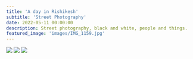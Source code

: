 ```yaml
---
title: 'A day in Rishikesh'
subtitle: 'Street Photography'
date: 2022-05-11 00:00:00
description: Street photography, black and white, people and things.
featured_image: 'images/IMG_1159.jpg'
---
```


<!-- ![]({{site.baseurl}}/images/IMG_1159-landscape.jpg) -->

<div class="gallery" data-columns="3">
	<img src="{{site.baseurl}}/images/IMG_1118.jpg">
	<img src="{{site.baseurl}}/images/IMG_1125.jpg">
	<img src="{{site.baseurl}}/images/IMG_1159.jpg">
</div>
